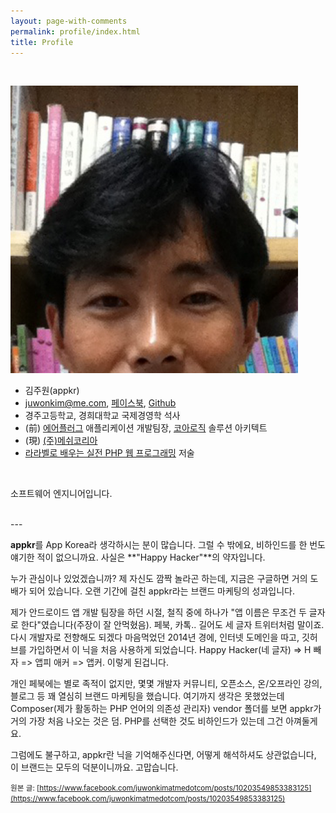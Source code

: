 ```yaml
---
layout: page-with-comments
permalink: profile/index.html
title: Profile
---
```

<br/>

<p class="text-center">
  <img src="/images/gravatar.png" alt="appkr" id="gravatar"/>
</p>

-   김주원(appkr)
-   [juwonkim@me.com](mailto:juwonkim@me.com), [페이스북](https://www.facebook.com/juwonkimatmedotcom), [Github](https://github.com/appkr)
-   경주고등학교, 경희대학교 국제경영학 석사
-   (前) [에어플러그](http://www.airplug.com/) 애플리케이션 개발팀장, [코아로직](http://www.corelogic.co.kr) 솔루션 아키텍트
-   (現) [(주)메쉬코리아](https://meshkorea.net)
-   [라라벨로 배우는 실전 PHP 웹 프로그래밍](http://www.yes24.com/Product/Goods/33320248) 저술

<br/>

소프트웨어 엔지니어입니다.

<br/>
---

**appkr**를 App Korea라 생각하시는 분이 많습니다. 그럴 수 밖에요, 비하인드를 한 번도 얘기한 적이 없으니까요. 사실은 **"Happy Hacker"**의 약자입니다.

누가 관심이나 있었겠습니까? 제 자신도 깜짝 놀라곤 하는데, 지금은 구글하면 거의 도배가 되어 있습니다. 오랜 기간에 걸친 appkr라는 브랜드 마케팅의 성과입니다.

제가 안드로이드 앱 개발 팀장을 하던 시절, 철직 중에 하나가 "앱 이름은 무조건 두 글자로 한다"였습니다(주장이 잘 안먹혔음). 페북, 카톡.. 길어도 세 글자 트위터처럼 말이죠. 다시 개발자로 전향해도 되겠다 마음먹었던 2014년 경에, 인터넷 도메인을 따고, 깃허브를 가입하면서 이 닉을 처음 사용하게 되었습니다. Happy Hacker(네 글자) => H 빼자 => 앱피 애커 => 앱커. 이렇게 된겁니다.

개인 페북에는 별로 족적이 없지만, 몇몇 개발자 커뮤니티, 오픈소스, 온/오프라인 강의, 블로그 등 꽤 열심히 브랜드 마케팅을 했습니다. 여기까지 생각은 못했었는데 Composer(제가 활동하는 PHP 언어의 의존성 관리자) vendor 폴더를 보면 appkr가 거의 가장 처음 나오는 것은 덤. PHP를 선택한 것도 비하인드가 있는데 그건 아껴둘게요.

그럼에도 불구하고, appkr란 닉을 기억해주신다면, 어떻게 해석하셔도 상관없습니다, 이 브랜드는 모두의 덕분이니까요. 고맙습니다. 

<small>원본 글: [https://www.facebook.com/juwonkimatmedotcom/posts/10203549853383125](https://www.facebook.com/juwonkimatmedotcom/posts/10203549853383125)</small>
